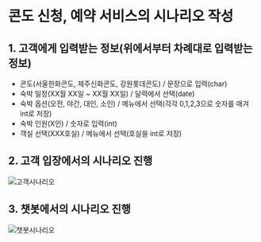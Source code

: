 # 콘도 신청, 예약 서비스의 시나리오 작성
## 1. 고객에게 입력받는 정보(위에서부터 차례대로 입력받는 정보)
- 콘도(서울한화콘도, 제주신화콘도, 강원롯데콘도) / 문장으로 입력(char)
- 숙박 일정(XX월 XX일 ~ XX월 XX일) / 달력에서 선택(date)
- 숙박 옵션(오전, 야간, 대인, 소인) / 메뉴에서 선택(각각 0,1,2,3으로 숫자를 매겨 int로 저장)
- 숙박 인원(X인) / 숫자로 입력(int)
- 객실 선택(XXX호실) / 메뉴에서 선택(호실을 int로 저장)
## 2. 고객 입장에서의 시나리오 진행
![고객시나리오](https://user-images.githubusercontent.com/86049096/193288189-61016d3e-bddf-4a5b-ad26-6cfd98f46784.JPG)
## 3. 챗봇에서의 시나리오 진행
![챗봇시나리오](https://user-images.githubusercontent.com/86049096/193295872-0713c57b-34dd-49e1-b948-4291e5e60630.JPG)

